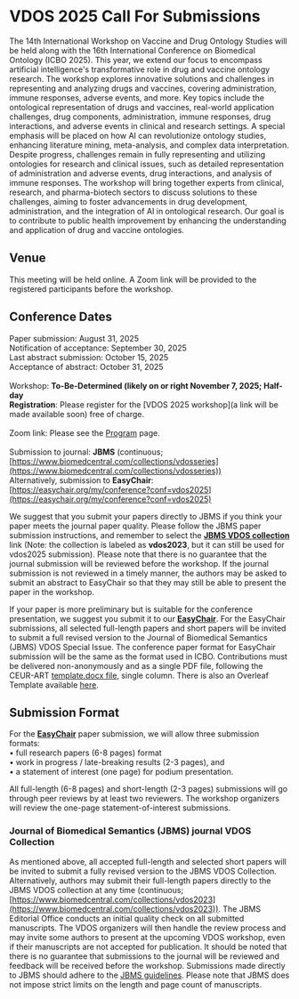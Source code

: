 # VDOS 2025 Call For Submissions 

The 14th International Workshop on Vaccine and Drug Ontology Studies will be held along with the 16th International Conference on Biomedical Ontology (ICBO 2025). This year, we extend our focus to encompass artificial intelligence's transformative role in drug and vaccine ontology research. The workshop explores innovative solutions and challenges in representing and analyzing drugs and vaccines, covering administration, immune responses, adverse events, and more. Key topics include the ontological representation of drugs and vaccines, real-world application challenges, drug components, administration, immune responses, drug interactions, and adverse events in clinical and research settings. A special emphasis will be placed on how AI can revolutionize ontology studies, enhancing literature mining, meta-analysis, and complex data interpretation. Despite progress, challenges remain in fully representing and utilizing ontologies for research and clinical issues, such as detailed representation of administration and adverse events, drug interactions, and analysis of immune responses. The workshop will bring together experts from clinical, research, and pharma-biotech sectors to discuss solutions to these challenges, aiming to foster advancements in drug development, administration, and the integration of AI in ontological research. Our goal is to contribute to public health improvement by enhancing the understanding and application of drug and vaccine ontologies.

## Venue

This meeting will be held online. A Zoom link will be provided to the registered participants before the workshop.

## Conference Dates 
Paper submission: August 31, 2025<BR>
Notification of acceptance: September 30, 2025<BR>
Last abstract submission: October 15, 2025<BR>
Acceptance of abstract: October 31, 2025<BR><BR>
Workshop: **To-Be-Determined (likely on or right November 7, 2025; Half-day**<BR>
**Registration**: Please register for the [VDOS 2025 workshop](a link will be made available soon) free of charge.<BR><BR>
Zoom link: Please see the [Program](./program.md) page.<BR><BR>
Submission to journal: **JBMS** (continuous; [https://www.biomedcentral.com/collections/vdosseries](https://www.biomedcentral.com/collections/vdosseries))<BR>
Alternatively, submission to **EasyChair**: [https://easychair.org/my/conference?conf=vdos2025](https://easychair.org/my/conference?conf=vdos2025)<BR>

We suggest that you submit your papers directly to JBMS if you think your paper meets the journal paper quality. Please follow the JBMS paper submission instructions, and remember to select the **[JBMS VDOS collection](https://www.biomedcentral.com/collections/vdos2023)** link (Note: the collection is labeled as **vdos2023**, but it can still be used for vdos2025 submission). Please note that there is no guarantee that the journal submission will be reviewed before the workshop. If the journal submission is not reviewed in a timely manner, the authors may be asked to submit an abstract to EasyChair so that they may still be able to present the paper in the workshop.  

If your paper is more preliminary but is suitable for the conference presentation, we suggest you submit it to our **[EasyChair](https://easychair.org/my/conference?conf=vdos2025)**. For the EasyChair submissions, all selected full-length papers and short papers will be invited to submit a full revised version to the Journal of Biomedical Semantics (JBMS) VDOS Special Issue. The conference paper format for EasyChair submission will be the same as the format used in ICBO. Contributions must be delivered non-anonymously and as a single PDF file, following the CEUR-ART [template.docx file](https://icbo-conference.github.io/icbo2025/papers/CEUR-Template-1col.docx), single column. There is also an Overleaf Template available [here](https://www.overleaf.com/latex/templates/template-for-submissions-to-ceur-workshop-proceedings-ceur-ws-dot-org/wqyfdgftmcfw).<br>

## Submission Format
For the **[EasyChair](https://easychair.org/my/conference?conf=vdos2025)** paper submission, we will allow three submission formats:<BR>
•	full research papers (6-8 pages) format<BR>
•	work in progress / late-breaking results (2-3 pages), and<BR>
•	a statement of interest (one page) for podium presentation.<BR>

All full-length (6-8 pages) and short-length (2-3 pages) submissions will go through peer reviews by at least two reviewers. The workshop organizers will review the one-page statement-of-interest submissions. 

### Journal of Biomedical Semantics (JBMS) journal VDOS Collection
As mentioned above, all accepted full-length and selected short papers will be invited to submit a fully revised version to the JBMS VDOS Collection. Alternatively, authors may submit their full-length papers directly to the JBMS VDOS collection at any time (continuous; [https://www.biomedcentral.com/collections/vdos2023](https://www.biomedcentral.com/collections/vdos2023)). The JBMS Editorial Office conducts an initial quality check on all submitted manuscripts. The VDOS organizers will then handle the review process and may invite some authors to present at the upcoming VDOS workshop, even if their manuscripts are not accepted for publication. It should be noted that there is no guarantee that submissions to the journal will be reviewed and feedback will be received before the workshop. Submissions made directly to JBMS should adhere to the [JBMS guidelines](https://jbiomedsci.biomedcentral.com/submission-guidelines). Please note that JBMS does not impose strict limits on the length and page count of manuscripts.
